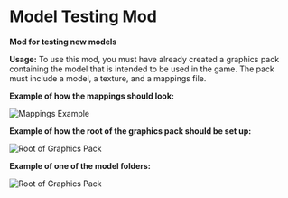 # Model Testing Mod

**Mod for testing new models**

**Usage:**
To use this mod, you must have already created a graphics pack containing the model that is intended to be used in the game. 
The pack must include a model, a texture, and a mappings file.

**Example of how the mappings should look:**

![Mappings Example](https://i1264.photobucket.com/albums/jj488/Jarrod_Schantz/Mappings_zpsffjsllh4.png)

**Example of how the root of the graphics pack should be set up:**

![Root of Graphics Pack](https://i1264.photobucket.com/albums/jj488/Jarrod_Schantz/Graphics%20Pack%20Root_zpsltjm6ghx.png)

**Example of one of the model folders:**

![Root of Graphics Pack](https://i1264.photobucket.com/albums/jj488/Jarrod_Schantz/Model%20with%20Texture_zpsvhfbjlcz.png)
